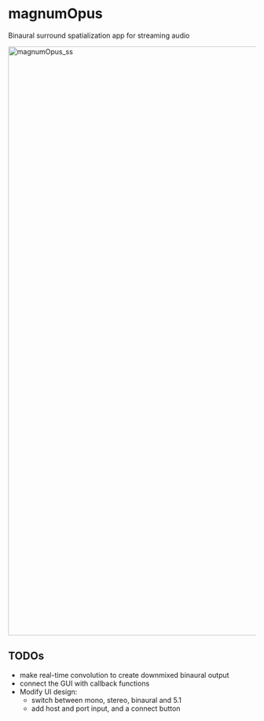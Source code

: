 # magnumOpus
Binaural surround spatialization app for streaming audio



<img width="1200" alt="magnumOpus_ss" src="https://user-images.githubusercontent.com/62677644/144144375-5668028c-d47a-4773-ba65-f7e465806aa8.png">


## TODOs
- make real-time convolution to create downmixed binaural output
- connect the GUI with callback functions
- Modify UI design:
  - switch between mono, stereo, binaural and 5.1
  - add host and port input, and a connect button

